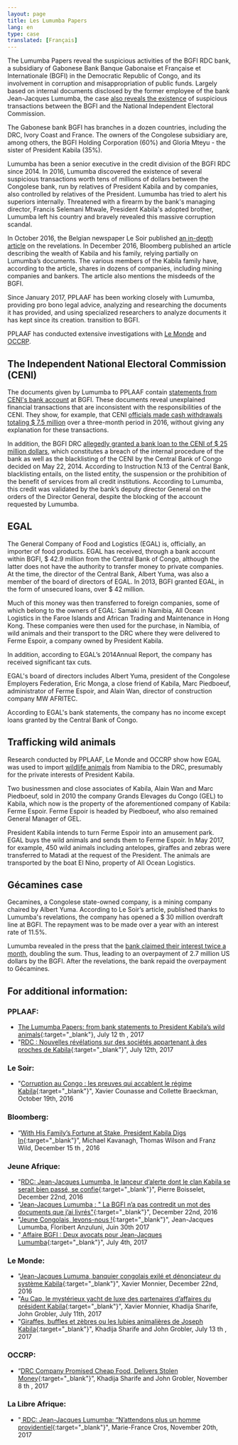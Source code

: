 ```yaml
---
layout: page
title: Les Lumumba Papers
lang: en
type: case
translated: [Français]
---
```


The Lumumba Papers reveal the suspicious activities of the BGFI RDC bank, a subsidiary of Gabonese Bank Banque Gabonaise et Française et Internationale (BGFI) in the Democratic Republic of Congo, and its involvement in corruption and misappropriation of public funds. Largely based on internal documents disclosed by the former employee of the bank Jean-Jacques Lumumba, the case [also reveals the existence](/downloads/BGFIBANK-RDC-censure.pdf) of suspicious transactions between the BGFI and the National Independent Electoral Commission.

The Gabonese bank BGFI has branches in a dozen countries, including the DRC, Ivory Coast and France. The owners of the Congolese subsidiary are, among others, the BGFI Holding Corporation (60%) and Gloria Mteyu - the sister of President Kabila (35%).

Lumumba has been a senior executive in the credit division of the BGFI RDC since 2014. In 2016, Lumumba discovered the existence of several suspicious transactions worth tens of millions of dollars between the Congolese bank, run by relatives of President Kabila and by companies, also controlled by relatives of the President. Lumumba has tried to alert his superiors internally. Threatened with a firearm by the bank's managing director, Francis Selemani Mtwale, President Kabila's adopted brother, Lumumba left his country and bravely revealed this massive corruption scandal.

In October 2016, the Belgian newspaper Le Soir published [an in-depth article](http://plus.lesoir.be/66290/article/2016-10-29/corruption-au-congo-les-preuves-qui-accablent-le-regime-kabila) on the revelations. In December 2016, Bloomberg published an article describing the wealth of Kabila and his family, relying partially on Lumumba’s documents. The various members of the Kabila family have, according to the article, shares in dozens of companies, including mining companies and bankers. The article also mentions the misdeeds of the BGFI.

Since January 2017, PPLAAF has been working closely with Lumumba, providing pro bono legal advice, analyzing and researching the documents it has provided, and using specialized researchers to analyze documents it has kept since its creation. transition to BGFI.

PPLAAF has conducted extensive investigations with [Le Monde](http://www.lemonde.fr/) and [OCCRP](https://www.occrp.org/en).


<div class="line"></div>


## The Independent National Electoral Commission (CENI)

The documents given by Lumumba to PPLAAF contain [statements from CENI's bank account](https://pplaaf.org/downloads/BGFIBANK-RDC-censure.pdf) at BGFI. These documents reveal unexplained financial transactions that are inconsistent with the responsibilities of the CENI. They show, for example, that CENI [officials made cash withdrawals totaling $ 7.5 million](http://www.jeuneafrique.com/370468/politique/rdc-lumumba-papers-eclaboussent-bgfi-bank-lentourage-de-kabila/) over a three-month period in 2016, without giving any explanation for these transactions.

In addition, the BGFI DRC [allegedly granted a bank loan to the CENI of $ 25 million dollars](http://blog.lesoir.be/colette-braeckman/2016/10/29/un-banquier-de-kinshasa-devoile-le-pot-aux-roses/), which constitutes a breach of the internal procedure of the bank as well as the blacklisting of the CENI by the Central Bank of Congo decided on May 22, 2014. According to Instruction N.13 of the Central Bank, blacklisting entails, on the listed entity, the suspension or the prohibition of the benefit of services from all credit institutions. According to Lumumba, this credit was validated by the bank’s deputy director General on the orders of the Director General, despite the blocking of the account requested by Lumumba.

## EGAL

The General Company of Food and Logistics (EGAL) is, officially, an importer of food products. EGAL has received, through a bank account within BGFI, $ 42.9 million from the Central Bank of Congo, although the latter does not have the authority to transfer money to private companies. At the time, the director of the Central Bank, Albert Yuma, was also a member of the board of directors of EGAL. In 2013, BGFI granted EGAL, in the form of unsecured loans, over $ 42 million.

Much of this money was then transferred to foreign companies, some of which belong to the owners of EGAL: Samaki in Namibia, All Ocean Logistics in the Faroe Islands and African Trading and Maintenance in Hong Kong. These companies were then used for the purchase, in Namibia, of wild animals and their transport to the DRC where they were delivered to Ferme Espoir, a company owned by President Kabila.

In addition, according to EGAL’s 2014Annual Report, the company has received significant tax cuts.
 
EGAL's board of directors includes Albert Yuma, president of the Congolese Employers Federation, Eric Monga, a close friend of Kabila, Marc Piedboeuf, administrator of Ferme Espoir, and Alain Wan, director of construction company MW AFRITEC.

According to EGAL's bank statements, the company has no income except loans granted by the Central Bank of Congo.

## Trafficking wild animals

Research conducted by PPLAAF, Le Monde and OCCRP show how EGAL was used to import [wildlife animals](http://www.lemonde.fr/afrique/article/2017/07/13/girafes-buffles-et-zebres-en-cargo-ou-les-lubies-animalieres-de-joseph-kabila_5160098_3212.html) from Namibia to the DRC, presumably for the private interests of President Kabila.

Two businessmen and close associates of Kabila, Alain Wan and Marc Piedboeuf, sold in 2010 the company Grands Elevages du Congo (GEL) to Kabila, which now is the property of the aforementioned company of Kabila: Ferme Espoir.
Ferme Espoir is headed by Piedboeuf, who also remained General Manager of GEL.

President Kabila intends to turn Ferme Espoir into an amusement park. EGAL buys the wild animals and sends them to Ferme Espoir. In May 2017, for example, 450 wild animals including antelopes, giraffes and zebras were transferred to Matadi at the request of the President. The animals are transported by the boat El Nino, property of All Ocean Logistics.

## Gécamines case

Gecamines, a Congolese state-owned company, is a mining company chaired by Albert Yuma. According to Le Soir’s article, published thanks to Lumumba's revelations, the company has opened a $ 30 million overdraft line at BGFI. The repayment was to be made over a year with an interest rate of 11.5%.

Lumumba revealed in the press that the [bank claimed their interest twice a month](http://www.jeuneafrique.com/370468/politique/rdc-lumumba-papers-eclaboussent-bgfi-bank-lentourage-de-kabila/), doubling the sum. Thus, leading to an overpayment of 2.7 million US dollars by the BGFI. After the revelations, the bank repaid the overpayment to Gécamines.

## For additional information:

### PPLAAF:
- [The Lumumba Papers: from bank statements to President Kabila’s wild animals](http://lumumbapapers.info/){:target="_blank"}, July 12 th , 2017  
- "[RDC : Nouvelles révélations sur des sociétés appartenant à des proches de Kabila](https://pplaaf.org/fr/2017/07/12/rdc-Nouvelles-revelations.html){:target="_blank"}", July
12th, 2017

### Le Soir:
- "[Corruption au Congo : les preuves qui accablent le régime Kabila](http://plus.lesoir.be/66290/article/2016-10-29/corruption-au-congo-les-preuves-qui-accablent-le-regime-kabila){:target="_blank"}", Xavier Counasse and
Collette Braeckman, October 19th, 2016

### Bloomberg:
- “[With His Family’s Fortune at Stake, President Kabila Digs In](https://www.bloomberg.com/news/features/2016-12-15/with-his-family-fortune-at-stake-congo-president-kabila-digs-in){:target="_blank"}”, Michael Kavanagh, Thomas
Wilson and Franz Wild, December 15 th , 2016

### Jeune Afrique:
- "[RDC: Jean-Jacques Lumumba, le lanceur d’alerte dont le clan Kabila se serait bien passé, se confie](http://www.jeuneafrique.com/386150/politique/rdc-jean-jacques-lumumba-lanceur-dalerte-dont-clan-kabila-se-serait-bien-passe-se-confie/){:target="_blank"}", Pierre Boisselet, December 22nd, 2016  
- "[Jean-Jacques Lumumba : " La BGFI n’a pas contredit un mot des documents que j’ai livrés"](http://www.jeuneafrique.com/videos/386304/interview-exclusive-de-jean-jacques-lumumba/){:target="_blank"}", December 22nd, 2016  
- "[Jeune Congolais, levons-nous !](http://www.jeuneafrique.com/452673/politique/jeunes-congolais-levons-floribert-anzuluni-jean-jacques-lumumba/){:target="_blank"}", Jean-Jacques Lumumba, Floribert Anzuluni, Juin 30th 2017  
- "[ Affaire BGFI : Deux avocats pour Jean-Jacques Lumumba](http://www.jeuneafrique.com/mag/453682/societe/justice-deux-avocats-jean-jacques-lumumba/){:target="_blank"}", July 4th, 2017
### Le Monde:
- "[Jean-Jacques Lumuma, banquier congolais exilé et dénonciateur du système Kabila](http://www.lemonde.fr/afrique/article/2016/12/22/jean-jacques-lumumba-banquier-congolais-exile-et-denonciateur-du-systeme-kabila_5053068_3212.html){:target="_blank"}", Xavier
Monnier, December 22nd, 2016  
- "[Au Cap, le mystérieux yacht de luxe des partenaires d’affaires du président Kabila](http://www.lemonde.fr/afrique/article/2017/07/11/le-mysterieux-yacht-de-luxe-des-partenaires-d-affaires-du-president-kabila_5159113_3212.html){:target="_blank"}", Xavier
Monnier, Khadija Sharife, John Grobler, July 11th, 2017  
- "[Giraffes, buffles et zèbres ou les lubies animalières de Joseph Kabila](http://www.lemonde.fr/afrique/article/2017/07/13/girafes-buffles-et-zebres-en-cargo-ou-les-lubies-animalieres-de-joseph-kabila_5160098_3212.html){:target="_blank"}", Khadija Sharife and John Grobler, July 13 th , 2017

### OCCRP:
- “[DRC Company Promised Cheap Food, Delivers Stolen Money](https://www.occrp.org/en/investigations/7234-drc-company-promised-cheap-food-delivers-stolen-money){:target="_blank"}”, Khadija Sharife and John
Grobler, November 8 th , 2017

### La Libre Afrique:
- "[ RDC: Jean-Jacques Lumumba: “N’attendons plus un homme providentiel](https://afrique.lalibre.be/11233/rdc-jean-jacques-lumumba-nattendons-plus-un-homme-providentiel/){:target="_blank"}", Marie-France
Cros, November 20th, 2017